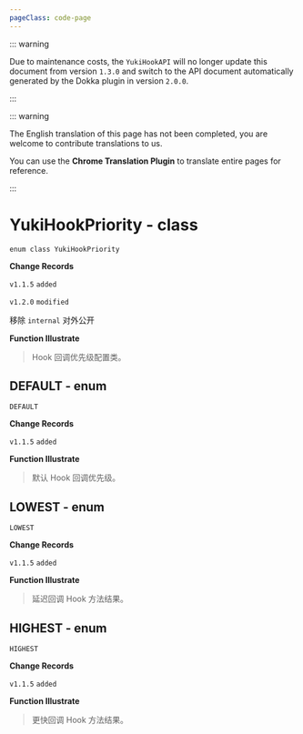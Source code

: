 ```yaml
---
pageClass: code-page
---
```


::: warning

Due to maintenance costs, the `YukiHookAPI` will no longer update this document from version `1.3.0` and switch to the API document automatically generated by the Dokka plugin in version `2.0.0`.

:::

::: warning

The English translation of this page has not been completed, you are welcome to contribute translations to us.

You can use the **Chrome Translation Plugin** to translate entire pages for reference.

:::

# YukiHookPriority <span class="symbol">- class</span>

```kotlin:no-line-numbers
enum class YukiHookPriority
```

**Change Records**

`v1.1.5` `added`

`v1.2.0` `modified`

移除 `internal` 对外公开

**Function Illustrate**

> Hook 回调优先级配置类。

## DEFAULT <span class="symbol">- enum</span>

```kotlin:no-line-numbers
DEFAULT
```

**Change Records**

`v1.1.5` `added`

**Function Illustrate**

> 默认 Hook 回调优先级。

## LOWEST <span class="symbol">- enum</span>

```kotlin:no-line-numbers
LOWEST
```

**Change Records**

`v1.1.5` `added`

**Function Illustrate**

> 延迟回调 Hook 方法结果。

## HIGHEST <span class="symbol">- enum</span>

```kotlin:no-line-numbers
HIGHEST
```

**Change Records**

`v1.1.5` `added`

**Function Illustrate**

> 更快回调 Hook 方法结果。